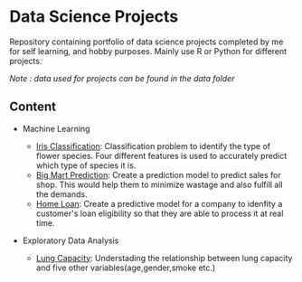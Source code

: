 # Data Science Projects

Repository containing portfolio of data science projects completed by me for self learning, and hobby purposes. Mainly use R or Python for different projects. 

*Note : data used for projects can be found in the data folder*

## Content 
  * Machine Learning
    * [Iris Classification](https://github.com/asyrafflatiffi34/data_science_projects/blob/master/Iris_prediction/iris.md): Classification problem to identify the type of flower species. Four different features is used to accurately predict which type of species it is. 
    * [Big Mart Prediction](https://github.com/asyrafflatiffi34/big_mart_precition/blob/master/r_code): Create a prediction model to predict sales for shop. This would help them to minimize wastage and also fulfill all the demands.
    * [Home Loan](https://github.com/asyrafflatiffi34/data_science_projects/blob/master/Home_loan/Loan.md): Create a predictive model for a company to idenfity a customer's loan eligibility so that they are able to process it at real time. 
    
  * Exploratory Data Analysis
    * [Lung Capacity](https://github.com/asyrafflatiffi34/data_science_projects/blob/master/Lungcap/lungcap.md): Understading the relationship between lung capacity and five other variables(age,gender,smoke etc.)
 
